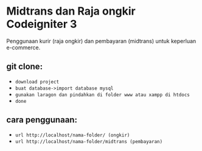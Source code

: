 # Midtrans dan Raja ongkir Codeigniter 3

Penggunaan kurir (raja ongkir) dan pembayaran (midtrans) untuk keperluan e-commerce.

## git clone:
-  `download project`
-  `buat database->import database mysql`
-  `gunakan laragon dan pindahkan di folder www atau xampp di htdocs`
-  `done`

## cara penggunaan:
-  `url http://localhost/nama-folder/ (ongkir)`
-  `url http://localhost/nama-folder/midtrans (pembayaran)`

